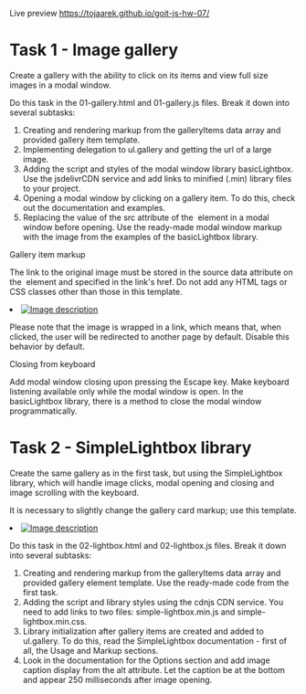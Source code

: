 Live preview https://tojaarek.github.io/goit-js-hw-07/

# Task 1 - Image gallery

Create a gallery with the ability to click on its items and view full size images in a modal window.

Do this task in the 01-gallery.html and 01-gallery.js files. Break it down into several subtasks:

1. Creating and rendering markup from the galleryItems data array and provided gallery item template.
2. Implementing delegation to ul.gallery and getting the url of a large image.
3. Adding the script and styles of the modal window library basicLightbox. Use the jsdelivrCDN service and add links to minified (.min) library files to your project.
4. Opening a modal window by clicking on a gallery item. To do this, check out the documentation and examples.
5. Replacing the value of the src attribute of the <img> element in a modal window before opening. Use the ready-made modal window markup with the image from the examples of the basicLightbox library.

Gallery item markup

The link to the original image must be stored in the source data attribute on the <img> element and specified in the link's href. Do not add any HTML tags or CSS classes other than those in this template.

<li class="gallery__item">
  <a class="gallery__link" href="large-image.jpg">
    <img
      class="gallery__image"
      src="small-image.jpg"
      data-source="large-image.jpg"
      alt="Image description"
    />
  </a>
</li>

Please note that the image is wrapped in a link, which means that, when clicked, the user will be redirected to another page by default. Disable this behavior by default.

Closing from keyboard

Add modal window closing upon pressing the Escape key. Make keyboard listening available only while the modal window is open. In the basicLightbox library, there is a method to close the modal window programmatically.

# Task 2 - SimpleLightbox library

Create the same gallery as in the first task, but using the SimpleLightbox library, which will handle image clicks, modal opening and closing and image scrolling with the keyboard.

It is necessary to slightly change the gallery card markup; use this template.

<li class="gallery__item">
   <a class="gallery__link" href="large-image.jpg">
      <img class="gallery__image" src="small-image.jpg" alt="Image description" />
   </a>
</li>

Do this task in the 02-lightbox.html and 02-lightbox.js files. Break it down into several subtasks:

1. Creating and rendering markup from the galleryItems data array and provided gallery element template. Use the ready-made code from the first task.
2. Adding the script and library styles using the cdnjs CDN service. You need to add links to two files: simple-lightbox.min.js and simple-lightbox.min.css.
3. Library initialization after gallery items are created and added to ul.gallery. To do this, read the SimpleLightbox documentation - first of all, the Usage and Markup sections.
4. Look in the documentation for the Options section and add image caption display from the alt attribute. Let the caption be at the bottom and appear 250 milliseconds after image opening.
